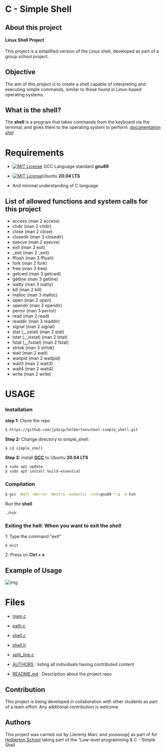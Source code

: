 # C - Simple Shell

## About this project
#### Linux Shell Project

This project is a simplified version of the Linux shell, developed as part of a group school project.

## Objective

The aim of this project is to create a shell capable of interpreting and executing simple commands, similar to those found in Linux-based operating systems.

## What is the shell?

The **shell** is a program that takes commands from the keyboard via the terminal, and gives them to the operating system to perform. [documentation shel](https://www.geeksforgeeks.org/introduction-linux-shell-shell-scripting/)

# Requirements
- [![MIT License](https://cdn.discordapp.com/attachments/1227887926935945216/1231344477428256868/images.png?ex=66369de8&is=662428e8&hm=f403c03b5f313bc107a1f44877011f7ebc46a605cb7e15370582f4a30ba2271c&)](https://gcc.gnu.org/)
GCC Language standard **gnu89**

- [![MIT License](https://cdn.discordapp.com/attachments/1227887926935945216/1231344200226836561/2048px-Logo-ubuntu_cof-orange-hex.svg.png?ex=66369da6&is=662428a6&hm=048e469c3d03d9076c91f408e514c20aaba94d72d499e7ee8a8eef87364ff63d& )](https://releases.ubuntu.com/focal/)Ubuntu
**20.04 LTS**

- And minimal understanding of C language


## List of allowed functions and system calls for this project
- access (man 2 access)
- chdir (man 2 chdir)
- close (man 2 close)
- closedir (man 3 closedir)
- execve (man 2 execve)
- exit (man 3 exit)
- _exit (man 2 _exit)
- fflush (man 3 fflush)
- fork (man 2 fork)
- free (man 3 free)
- getcwd (man 3 getcwd)
- getline (man 3 getline)
- isatty (man 3 isatty)
- kill (man 2 kill)
- malloc (man 3 malloc)
- open (man 2 open)
- opendir (man 3 opendir)
- perror (man 3 perror)
- read (man 2 read)
- readdir (man 3 readdir)
- signal (man 2 signal)
- stat (__xstat) (man 2 stat)
- lstat (__lxstat) (man 2 lstat)
- fstat (__fxstat) (man 2 fstat)
- strtok (man 3 strtok)
- wait (man 2 wait)
- waitpid (man 2 waitpid)
- wait3 (man 2 wait3)
- wait4 (man 2 wait4)
- write (man 2 write)



# USAGE
### Installation
**step 1:** Clone the repo
```bash
$ https://github.com/jydzip/holbertonschool-simple_shell.git
```
**Step 2:** Change directory to simple_shell:
``` bash 
$ cd simple_shell
```
**Step 3:** install **[GCC](https://www.cherryservers.com/blog/how-to-install-gcc-on-ubuntu#what-is-gcc)** to Ubuntu
**20.04 LTS**
```bash
$ sudo apt update
$ sudo apt install build-essential
```


### Compilation
```bash
$ gcc -Wall -Werror -Wextra -pedantic -std=gnu89 *.c -o hsh
```
Run the **shell**
```bash
./hsh
```
### Exiting the hell: When  you want to exit the *shell*
1: Type the command "exit"
```
$ exit
```
2: Press on **Ctrl + x**

## Example of Usage
![img](https://cdn.discordapp.com/attachments/1210604243225026591/1232062330037211187/image.png?ex=662816f6&is=6626c576&hm=1e53ff557cb842fc8cfe9780ceb17ef28498f16130d79ed67deee6db31fc6727&)


# Files
- [main.c](https://github.com/jydzip/holbertonschool-simple_shell/blob/main/main.c)

- [path.c](https://github.com/jydzip/holbertonschool-simple_shell/blob/main/path.c)

- [shell.c](https://github.com/jydzip/holbertonschool-simple_shell/blob/main/shell.c)

- [shell.h](https://github.com/jydzip/holbertonschool-simple_shell/blob/main/shell.h)

- [split_line.c](https://github.com/jydzip/holbertonschool-simple_shell/blob/main/split_line.c)

- [AUTHORS](https://github.com/jydzip/holbertonschool-simple_shell/blob/main/AUTHORS) : listing all individuals having contributed content

- [README.md](https://github.com/jydzip/holbertonschool-simple_shell/blob/main/README.md) : Description about the project repo

## Contribution

This project is being developed in collaboration with other students as part of a team effort. Any additional contribution is welcome.

## Authors

This project was carried out by [Jeremy Marc and youssoup] as part of for [Holberton School](https://www.holbertonschool.fr/) taking part of the "Low-level programming & C - Simple Shell
